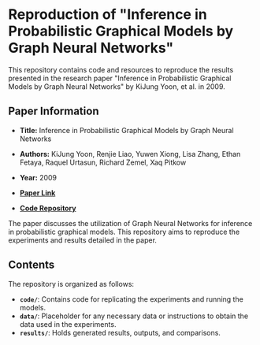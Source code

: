 # Reproduction of "Inference in Probabilistic Graphical Models by Graph Neural Networks"

This repository contains code and resources to reproduce the results presented in the research paper "Inference in Probabilistic Graphical Models by Graph Neural Networks" by KiJung Yoon, et al. in 2009.

## Paper Information

- **Title:** Inference in Probabilistic Graphical Models by Graph Neural Networks
- **Authors:** KiJung Yoon, Renjie Liao, Yuwen Xiong, Lisa Zhang, Ethan Fetaya, Raquel Urtasun, Richard Zemel, Xaq Pitkow
- **Year:** 2009

- **[Paper Link](https://arxiv.org/pdf/1803.07710.pdf)**
- **[Code Repository](https://github.com/fanyun-sun/pgm_graph_inference)**

The paper discusses the utilization of Graph Neural Networks for inference in probabilistic graphical models. This repository aims to reproduce the experiments and results detailed in the paper.



## Contents

The repository is organized as follows:

- **`code/`**: Contains code for replicating the experiments and running the models.
- **`data/`**: Placeholder for any necessary data or instructions to obtain the data used in the experiments.
- **`results/`**: Holds generated results, outputs, and comparisons.


